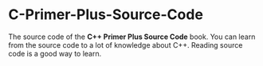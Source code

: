 # C-Primer-Plus-Source-Code

The source code of the **C++ Primer Plus Source Code** book.
You can learn from the source code to a lot of knowledge about C++.
Reading source code is a good way to learn.
